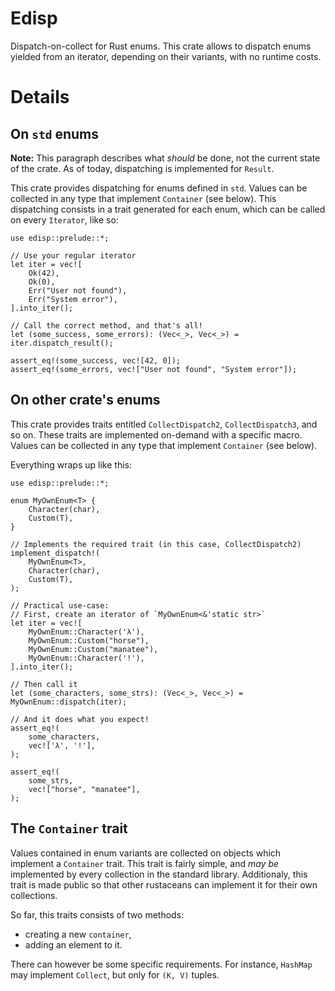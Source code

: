 # Edisp

Dispatch-on-collect for Rust enums. This crate allows to dispatch enums yielded
from an iterator, depending on their variants, with no runtime costs.

# Details

## On `std` enums

**Note:** This paragraph describes what *should* be done, not the current state
of the crate. As of today, dispatching is implemented for `Result`.

This crate provides dispatching for enums defined in `std`. Values can be
collected in any type that implement `Container` (see below). This dispatching
consists in a trait generated for each enum, which can be called on every
`Iterator`, like so:

```
use edisp::prelude::*;

// Use your regular iterator
let iter = vec![
    Ok(42),
    Ok(0),
    Err("User not found"),
    Err("System error"),
].into_iter();

// Call the correct method, and that's all!
let (some_success, some_errors): (Vec<_>, Vec<_>) = iter.dispatch_result();

assert_eq!(some_success, vec![42, 0]);
assert_eq!(some_errors, vec!["User not found", "System error"]);
```

## On other crate's enums

This crate provides traits entitled `CollectDispatch2`, `CollectDispatch3`, and
so on. These traits are implemented on-demand with a specific macro. Values can
be collected in any type that implement `Container` (see below).

Everything wraps up like this:

```
use edisp::prelude::*;

enum MyOwnEnum<T> {
    Character(char),
    Custom(T),
}

// Implements the required trait (in this case, CollectDispatch2)
implement_dispatch!(
    MyOwnEnum<T>,
    Character(char),
    Custom(T),
);

// Practical use-case:
// First, create an iterator of `MyOwnEnum<&'static str>`
let iter = vec![
    MyOwnEnum::Character('λ'),
    MyOwnEnum::Custom("horse"),
    MyOwnEnum::Custom("manatee"),
    MyOwnEnum::Character('!'),
].into_iter();

// Then call it
let (some_characters, some_strs): (Vec<_>, Vec<_>) = MyOwnEnum::dispatch(iter);

// And it does what you expect!
assert_eq!(
    some_characters,
    vec!['λ', '!'],
);

assert_eq!(
    some_strs,
    vec!["horse", "manatee"],
);
```


## The `Container` trait

Values contained in enum variants are collected on objects which implement a
`Container` trait. This trait is fairly simple, and *may be* implemented by
every collection in the standard library. Additionaly, this trait is made
public so that other rustaceans can implement it for their own collections.

So far, this traits consists of two methods:
  - creating a new `container`,
  - adding an element to it.

There can however be some specific requirements. For instance, `HashMap` may
implement `Collect`, but only for `(K, V)` tuples.

